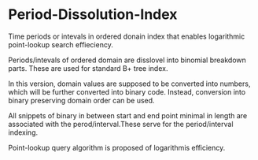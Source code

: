 # Period-Dissolution-Index
Time periods or intevals in ordered donain index that enables logarithmic point-lookup search effieciency.

Periods/intevals of ordered domain are disslovel into binomial breakdown parts. These are used for standard B+ tree index.

In this version, domain values are supposed to be converted into numbers, which will be further converted into binary code. Instead, conversion into binary preserving domain order can be used.

All snippets of binary in between start and end point minimal in length are associated with the perod/interval.These serve for the period/interval indexing.

Point-lookup query algorithm is proposed of logarithmis efficiency.
